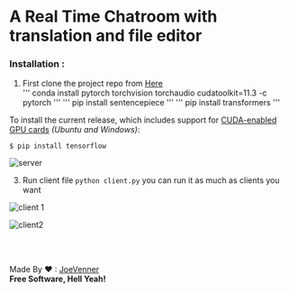  
# A Real Time Chatroom with translation and file editor

### Installation : 

 1. First clone the project repo from [Here](https://github.com/joeVenner/Python-Chat-Gui-App) <br>
'''
conda install pytorch torchvision torchaudio cudatoolkit=11.3 -c pytorch
'''
'''
pip install sentencepiece
'''
'''
pip install transformers
'''


To install the current release, which includes support for
[CUDA-enabled GPU cards](https://www.tensorflow.org/install/gpu) *(Ubuntu and
Windows)*:

```
$ pip install tensorflow
```
    
![server](https://i.ibb.co/kSkn8jS/server.png)
 
 3. Run client file  `python client.py` you can run it as much as clients you want
	
![client 1](https://i.ibb.co/y8MwTwL/cl3.png)

![client2](https://i.ibb.co/MNhHMsv/client2.png)


<br><br>

Made By ❤ : [JoeVenner](mailto:ylafrimi@gmail.com)<br>
**Free Software, Hell Yeah!**

  

	 

  

